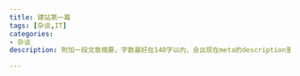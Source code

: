 ```yaml
---
title: 建站第一篇
tags: [杂谈,IT]
categories: 
- 杂谈
description: 附加一段文章摘要，字数最好在140字以内，会出现在meta的description里面

---
```

